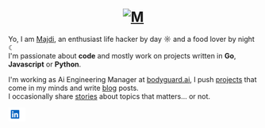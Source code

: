 <h1 align="center">
  <br />
  <a href="https://confiture.sh"><img src="https://www.datocms-assets.com/59691/1674767185-m.jpeg" alt="M" /></a>
  <br />
</h1>

Yo, I am [Majdi](https://majdi.im), an enthusiast life hacker by day ☼ and a food lover by night ☾<br />
I'm passionate about **code** and mostly work on projects written in **Go**, **Javascript** or **Python**.<br />

I'm working as Ai Engineering Manager at [bodyguard.ai](https://bodyguard.ai), I push [projects](https://majdi.im/galaxy) that come in my minds and write [blog](https://majdi.im/journal) posts.<br />
I occasionally share [stories](https://www.instagram.com/majditoumi/) about topics that matters... or not.<br />

<a href="https://www.linkedin.com/in/majditoumi/">
    <img alt="linkedin" title="linkedin" height="28" width="34" src=".assets/linkedin.svg">
</a>

